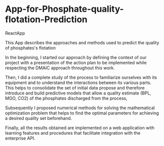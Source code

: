 # App-for-Phosphate-quality-flotation-Prediction
ReactApp

This App describes the approaches and methods used to predict the quality of phosphates's flotation 


In the beginning, I started our approach by defining the context of our project with
a presentation of the action plan to be implemented while respecting the DMAIC approach
throughout this work. 

Then, I  did a complete study of the process to familiarize ourselves
with its equipment and to understand the interactions between its various parts. This helps
to consolidate the set of initial data propose and therefore introduce and build predictive
models that allow a quality estimate (BPL, MGO, CO2) of the phosphates discharged from
the process,

Subsequently I proposed numerical methods for solving the mathematical optimization problem that helps to find the optimal parameters for achieving a desired quality
set beforehand.

Finally, all the results obtained are implemented on a web application with
learning features and procedures that facilitate integration with the enterprise API.
